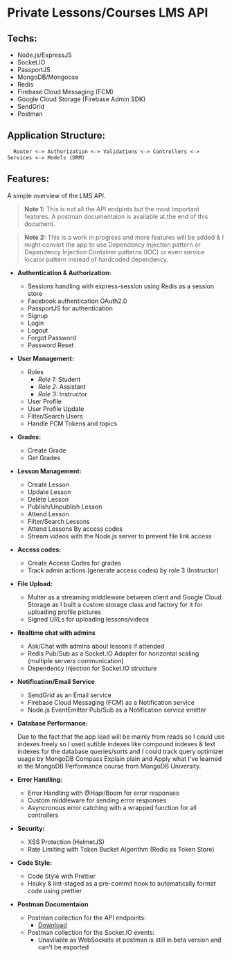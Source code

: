 # Private Lessons/Courses LMS API

## Techs:

- Node.js/ExpressJS
- Socket.IO
- PassportJS
- MongoDB/Mongoose
- Redis
- Firebase Cloud Messaging (FCM)
- Google Cloud Storage (Firebase Admin SDK)
- SendGrid
- Postman

## Application Structure:

      Router <-> Authorization <-> Validations <-> Controllers <-> Services <-> Models (ORM)

## Features:

A simple overview of the LMS API.

> **Note 1:** This is not all the API endpints but the most important features. A postman documentaion is available at the end of this document.

> **Note 2:** This is a work in progress and more features will be added & I might convert the app to use Dependency Injection pattern or Dependency Injection Container patterns (IOC) or even service locator pattern instead of hardcoded dependency.

- **Authentication & Authorization:**

  - Sessions handling with express-session using Redis as a session store
  - Facebook authentication OAuth2.0
  - PassportJS for authentication
  - Signup
  - Login
  - Logout
  - Forgot Password
  - Password Reset

- **User Management:**

  - Roles
    - _Role 1:_ Student
    - _Role 2:_ Assistant
    - _Role 3:_ Instructor
  - User Profile
  - User Profile Update
  - Filter/Search Users
  - Handle FCM Tokens and topics

- **Grades:**

  - Create Grade
  - Get Grades

- **Lesson Management:**

  - Create Lesson
  - Update Lesson
  - Delete Lesson
  - Publish/Unpublish Lesson
  - Attend Lesson
  - Filter/Search Lessons
  - Attend Lessons By access codes
  - Stream videos with the Node.js server to prevent file link access

- **Access codes:**

  - Create Access Codes for grades
  - Track admin actions (generate access codes) by role 3 (Instructor)

- **File Upload:**

  - Multer as a streaming middleware between client and Google Cloud Storage as I built a custom storage class and factory for it for uploading profile pictures
  - Signed URLs for uploading lessons/videos

- **Realtime chat with admins**

  - Ask/Chat with admins about lessons if attended
  - Redis Pub/Sub as a Socket.IO Adapter for horizontal scaling (multiple servers communication)
  - Dependency Injection for Socket.IO structure

- **Notification/Email Service**

  - SendGrid as an Email service
  - Firebase Cloud Messaging (FCM) as a Notification service
  - Node.js EventEmitter Pub/Sub as a Notification service emitter

- **Database Performance:**

  Due to the fact that the app load will be mainly from reads so I could use indexes freely so I used sutible indexes like compound indexes & text indexes for the database queries/sorts and I could track query optimizer usage by MongoDB Compass Explain plain and Apply what I've learned in the MongoDB Performance course from MongoDB University.

- **Error Handling:**

  - Error Handling with @Hapi/Boom for error responses
  - Custom middleware for sending error responses
  - Asyncronous error catching with a wrapped function for all controllers

- **Security:**

  - XSS Protection (HelmetJS)
  - Rate Limiting with Token Bucket Algorithm (Redis as Token Store)

- **Code Style:**

  - Code Style with Prettier
  - Hsuky & lint-staged as a pre-commit hook to automatically format code using prettier

- **Postman Documentaion**

  - Postman collection for the API endpoints:
    - [Download](.github\LMS_API.postman_collection)
  - Postman collection for the Socket.IO events:
    - Unavilable as WebSockets at postman is still in beta version and can't be exported
